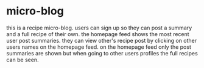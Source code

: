 # micro-blog

this is a recipe micro-blog.
users can sign up so they can post a summary and a full recipe of their own.
the homepage feed shows the most recent user post summaries.
they can view other's recipe post by clicking on other users names on the homepage feed.
on the homepage feed only the post summaries are shown
but when going to other users profiles the full recipes can be seen.
